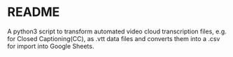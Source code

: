 # README

A python3 script to transform automated video cloud transcription files, e.g. for Closed Captioning(CC), as .vtt data files and converts them into a .csv for import into Google Sheets. 
